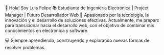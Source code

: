 👋 Hola! Soy Luis Felipe
📚 Estudiante de Ingeniería Electrónica | Project Manager | Futuro Desarrollador Web 
🎯 Apasionado por la tecnología, la innovación y el desarrollo de soluciones efectivas. 
Actualmente, me preparo para transicionar hacia el desarrollo web, con el objetivo de combinar mis conocimientos en electrónica y software. 

💻 Siempre aprendiendo, construyendo y explorando nuevas formas de resolver problemas.
